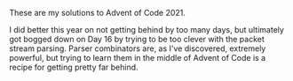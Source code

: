 These are my solutions to Advent of Code 2021.

I did better this year on not getting behind by too many days, but ultimately got
bogged down on Day 16 by trying to be too clever with the packet stream parsing.
Parser combinators are, as I've discovered, extremely powerful, but trying to learn them
in the middle of Advent of Code is a recipe for getting pretty far behind.